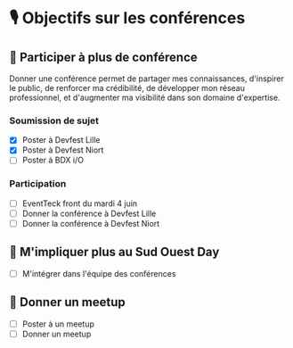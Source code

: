 # 🎙️ Objectifs sur les conférences

## 🔳 Participer à plus de conférence

Donner une conférence permet de partager mes connaissances, d'inspirer le public, de renforcer ma crédibilité, de développer mon réseau professionnel, et d'augmenter ma visibilité dans son domaine d'expertise.

### Soumission de sujet

- [x] Poster à Devfest Lille
- [x] Poster à Devfest Niort
- [ ] Poster à BDX i/O

### Participation

- [ ] EventTeck front du mardi 4 juin
- [ ] Donner la conférence à Devfest Lille
- [ ] Donner la conférence à Devfest Niort

## 🔳 M'impliquer plus au Sud Ouest Day

- [ ] M'intégrer dans l'équipe des conférences

## 🔳 Donner un meetup

- [ ] Poster à un meetup
- [ ] Donner un meetup
